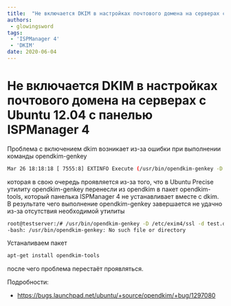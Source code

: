```yaml
---
title:  "Не включается DKIM в настройках почтового домена на серверах с Ubuntu 12.04 с панелью ISPManager 4"
authors: 
 - glowingsword
tags:
 - 'ISPManager 4'
 - 'DKIM'
date: 2020-06-04
---
```

# Не включается DKIM в настройках почтового домена на серверах с Ubuntu 12.04 с панелью ISPManager 4

Проблема с включением dkim возникает из-за ошибки при выполнении команды opendkim-genkey

```bash
Mar 26 18:18:18 [ 7555:8] EXTINFO Execute (/usr/bin/opendkim-genkey -D /etc/exim4/ssl -d test.domain -s dkim -r) return=127 exited
```

которая в свою очередь проявляется из-за того, что в Ubuntu Precise утилиту opendkim-genkey перенесли из opendkim в пакет opendkim-tools, который панелька ISPManager 4 не устанавливает вместе с dkim.  В результате чего выполнение opendkim-genkey завершается не удачно из-за отсутствия необходимой утилиты

```bash
root@testserver:/# /usr/bin/opendkim-genkey -D /etc/exim4/ssl -d test.domain -s dkim -r 
-bash: /usr/bin/opendkim-genkey: No such file or directory
```

Устаналиваем пакет

```bash
apt-get install opendkim-tools
```

после чего проблема перестаёт проявляться.

Подробности:
* https://bugs.launchpad.net/ubuntu/+source/opendkim/+bug/1297080